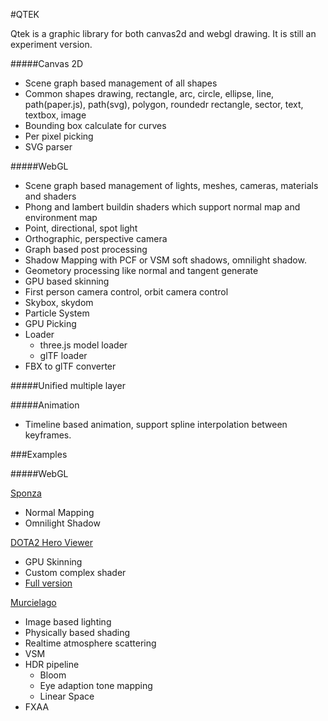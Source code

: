 #QTEK

Qtek is a graphic library for both canvas2d and webgl drawing. It is still an experiment version.

#####Canvas 2D
+ Scene graph based management of all shapes
+ Common shapes drawing, rectangle, arc, circle, ellipse, line, path(paper.js), path(svg), polygon, roundedr rectangle, sector, text, textbox, image
+ Bounding box calculate for curves
+ Per pixel picking
+ SVG parser

#####WebGL 

+ Scene graph based management of lights, meshes, cameras, materials and shaders
+ Phong and lambert buildin shaders which support normal map and environment map
+ Point, directional, spot light
+ Orthographic, perspective camera
+ Graph based post processing
+ Shadow Mapping with PCF or VSM soft shadows, omnilight shadow.
+ Geometory processing like normal and tangent generate
+ GPU based skinning
+ First person camera control, orbit camera control
+ Skybox, skydom
+ Particle System
+ GPU Picking
+ Loader
	+ three.js model loader
	+ glTF loader
+ FBX to glTF converter

#####Unified multiple layer

#####Animation
+ Timeline based animation, support spline interpolation between keyframes.

###Examples


#####WebGL

[Sponza](http://pissang.github.io/qtek/sponza/)

+ Normal Mapping
+ Omnilight Shadow 

[DOTA2 Hero Viewer](http://pissang.github.io/qtek/dota2hero/)

+ GPU Skinning
+ Custom complex shader
+ [Full version](https://github.com/pissang/dota2hero)

[Murcielago](http://pissang.github.io/qtek/murcielago)

+ Image based lighting
+ Physically based shading
+ Realtime atmosphere scattering
+ VSM
+ HDR pipeline
    + Bloom
    + Eye adaption tone mapping
    + Linear Space
+ FXAA